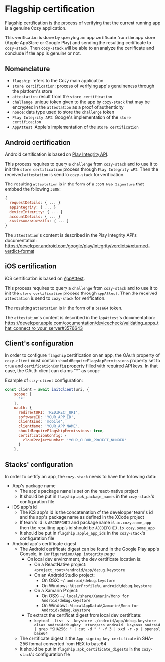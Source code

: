 # Flagship certification

Flagship certification is the process of verifying that the current running app is a genuine Cozy application.

This verification is done by querying an app certificate from the app store (Apple AppStore or Google Play) and sending  the resulting certificate to `cozy-stack`. Then `cozy-stack` will be able to an analyze the certificate and conclude if the app is genuine or not.

## Nomenclature

- `flagship`: refers to the Cozy main application
- `store certification`: process of verifying app's genuineness through the platform's store 
- `attestation`: result from the `store certification`
- `challenge`: unique token given to the app by `cozy-stack` that may be encrypted in the `attestation` as a proof of authenticity
- `nonce`: data type used to store the `challenge` token
- `Play Integrity API`: Google's implementation of the `store certification`
- `AppAttest`: Apple's implementation of the `store certification`

## Android certification

Android certification is based on [Play Integrity API](https://developer.android.com/google/play/integrity/overview).

This process requires to query a `challenge` from `cozy-stack` and to use it to init the `store certification` process through `Play Integrity API`. Then the received `attestation` is send to `cozy-stack` for verification.

The resulting `attestation` is in the form of a `JSON Web Signature` that embbed the following `JSON`:
```js
{
  requestDetails: { ... }
  appIntegrity: { ... }
  deviceIntegrity: { ... }
  accountDetails: { ... }
  environmentDetails: { ... }
}
```

The `attestation`'s content is described in the Play Integrity API's documentation: https://developer.android.com/google/play/integrity/verdicts#returned-verdict-format

## iOS certification

iOS certification is based on [AppAttest](https://developer.apple.com/documentation/devicecheck).

This process requires to query a `challenge` from `cozy-stack` and to use it to init the `store certification` process through `AppAttest`. Then the received `attestation` is send to `cozy-stack` for verification.

The resulting `attestation` is in the form of a `base64` token.

The `attestation`'s content is described in the `AppAttest`'s documentation: https://developer.apple.com/documentation/devicecheck/validating_apps_that_connect_to_your_server#3576643

## Client's configuration

In order to configure `flagship` certification on an app, the OAuth property of `cozy-client` must contain `shouldRequireFlagshipPermissions` property set to `true` and `certificationConfig` property filled with required API keys. In that case, the OAuth client can claims "*" as scope

Example of `cozy-client` configuration:
```js
const client = await initClient(uri, {
    scope: [
      '*'
    ],
    oauth: {
      redirectURI: 'REDIRECT_URI',
      softwareID: 'YOUR_APP_ID',
      clientKind: 'mobile',
      clientName: 'YOUR_APP_NAME',
      shouldRequireFlagshipPermissions: true,
      certificationConfig: {
        cloudProjectNumber: 'YOUR_CLOUD_PROJECT_NUMBER'
      }
    },
```

## Stacks' configuration

In order to certify an app, the `cozy-stack` needs to have the following data:
- App's package name
  - The app's package name is set on the react-native project
  - It should be put in `flagship.apk_package_names` in the `cozy-stack`'s configuration file
- iOS app's id
  - The iOS app's id is the concatenation of the developper team's id and the app's package name as defined in the XCode project
  - If team's id is `ABCDEFGHIJ` and package name is `io.cozy.some_app` then the resulting app's id should be `ABCDEFGHIJ.io.cozy.some_app`
  - It should be put in `flagship.apple_app_ids` in the `cozy-stack`'s configuration file
- Android app's certificate digest
  - The Android certificate digest can be found in the Google Play app's Console, in `Configuration/App integrity` page
    - On local dev environment, the dev certificate location is:
      - On a ReactNative project: `<project_root>/android/app/debug.keystore`
      - On an Android Studio project:
        - On OSX: `~/.android/debug.keystore`
        - On Windows: `%UserProfile%\.android\debug.keystore`
      - On a Xamarin Project:
        - On OSX: `~/.local/share/Xamarin/Mono for Android/debug.keystore`
        - On Windows: `%LocalAppData%\Xamarin\Mono for Android\debug.keystore`
    - To extract the certificat digest from local dev certificate:
      - `keytool -list -v -keystore ./android/app/debug.keystore -alias androiddebugkey -storepass android -keypass android | grep "SHA256: " | cut -d " " -f 3 | xxd -r -p | openssl base64`
  - The certificate digest is the `App signing key certificate` in SHA-256 format converted from HEX to base64
  - It should be put in `flagship.apk_certificate_digests` in the `cozy-stack`'s configuration file
